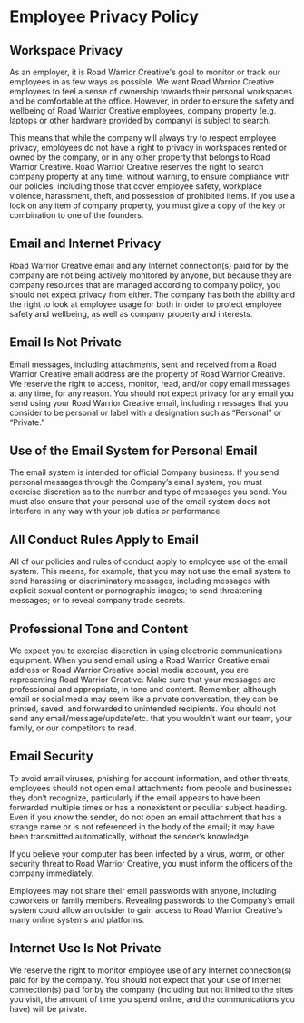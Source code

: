 # Employee Privacy Policy

## Workspace Privacy

As an employer, it is Road Warrior Creative's goal to monitor or track our employees in as few ways as possible. We want Road Warrior Creative employees to feel a sense of ownership towards their personal workspaces and be comfortable at the office. However, in order to ensure the safety and wellbeing of Road Warrior Creative employees, company property (e.g. laptops or other hardware provided by company) is subject to search.

This means that while the company will always try to respect employee privacy, employees do not have a right to privacy in workspaces rented or owned by the company, or in any other property that belongs to Road Warrior Creative. Road Warrior Creative reserves the right to search company property at any time, without warning, to ensure compliance with our policies, including those that cover employee safety, workplace violence, harassment, theft, and possession of prohibited items. If you use a lock on any item of company property, you must give a copy of the key or combination to one of the founders.

## Email and Internet Privacy

Road Warrior Creative email and any Internet connection(s) paid for by the company are not being actively monitored by anyone, but because they are company resources that are managed according to company policy, you should not expect privacy from either. The company has both the ability and the right to look at employee usage for both in order to protect employee safety and wellbeing, as well as company property and interests.

## Email Is Not Private

Email messages, including attachments, sent and received from a Road Warrior Creative email address are the property of Road Warrior Creative. We reserve the right to access, monitor, read, and/or copy email messages at any time, for any reason. You should not expect privacy for any email you send using your Road Warrior Creative email, including messages that you consider to be personal or label with a designation such as “Personal” or “Private.”

## Use of the Email System for Personal Email

The email system is intended for official Company business. If you send personal messages through the Company’s email system, you must exercise discretion as to the number and type of messages you send. You must also ensure that your personal use of the email system does not interfere in any way with your job duties or performance.

## All Conduct Rules Apply to Email

All of our policies and rules of conduct apply to employee use of the email system. This means, for example, that you may not use the email system to send harassing or discriminatory messages, including messages with explicit sexual content or pornographic images; to send threatening messages; or to reveal company trade secrets.

## Professional Tone and Content

We expect you to exercise discretion in using electronic communications equipment. When you send email using a Road Warrior Creative email address or Road Warrior Creative social media account, you are representing Road Warrior Creative. Make sure that your messages are professional and appropriate, in tone and content. Remember, although email or social media may seem like a private conversation, they can be printed, saved, and forwarded to unintended recipients. You should not send any email/message/update/etc. that you wouldn’t want our team, your family, or our competitors to read.

## Email Security

To avoid email viruses, phishing for account information, and other threats, employees should not open email attachments from people and businesses they don’t recognize, particularly if the email appears to have been forwarded multiple times or has a nonexistent or peculiar subject heading. Even if you know the sender, do not open an email attachment that has a strange name or is not referenced in the body of the email; it may have been transmitted automatically, without the sender’s knowledge.

If you believe your computer has been infected by a virus, worm, or other security threat to Road Warrior Creative, you must inform the officers of the company immediately. 

Employees may not share their email passwords with anyone, including coworkers or family members. Revealing passwords to the Company’s email system could allow an outsider to gain access to Road Warrior Creative's many online systems and platforms.

## Internet Use Is Not Private

We reserve the right to monitor employee use of any Internet connection(s) paid for by the company. You should not expect that your use of Internet connection(s) paid for by the company (including but not limited to the sites you visit, the amount of time you spend online, and the communications you have) will be private.
